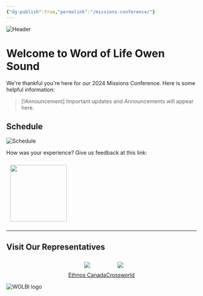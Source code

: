 ```yaml
---
{"dg-publish":true,"permalink":"/missions-conference/"}
---
```


![Header](https://i.ibb.co/9prtc0B/Copy-of-April.jpg)
# Welcome to Word of Life Owen Sound
We're thankful you're here for our 2024 Missions Conference. Here is some helpful information:

>[!Announcement]
>Important updates and Announcements will appear here.
## Schedule
![Schedule](https://i.ibb.co/qr3sgmg/Screenshot-2024-03-21-095908.jpg)


How was your experience? Give us feedback at this link:

[<img style="justify-content: center;align-items:center; padding: 10px" src="https://i.ibb.co/7X24VVw/Feedback-Button.png" width="150">](https://www.wol.ca)

---
## Visit Our Representatives

<div style="display: flex; flex-wrap: wrap; align-items: center; justify-content: center;">
	<div style="display: flex; flex-direction: column; justify-content: center;align-items:center;">
		<img style="padding: 10px" src="https://i.ibb.co/bmtg6nK/Ethnos.png"/>
		<a href="https://ethnos.ca/">Ethnos Canada</a>
	</div>
	<div style="display: flex; flex-direction: column; justify-content: center;align-items: center">
		<img style="padding: 10px" src="https://i.ibb.co/zHX1bnW/Crossworld.png"/>
		<a href="https://crossworld.ca/">Crossworld</a>
	</div>
</div>

![WOLBI logo](https://i.ibb.co/g40qTns/WOLBI-OS-blue.png)
